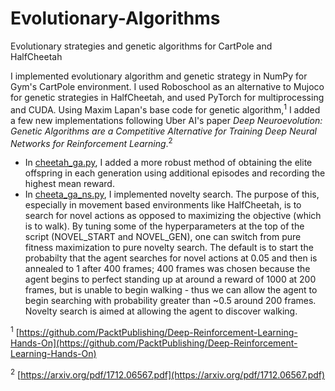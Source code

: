 # Evolutionary-Algorithms
Evolutionary strategies and genetic algorithms for CartPole and HalfCheetah

I implemented evolutionary algorithm and genetic strategy in NumPy for Gym's CartPole environment.  I used Roboschool as an alternative to Mujoco for genetic strategies in HalfCheetah, and used PyTorch for multiprocessing and CUDA.
Using Maxim Lapan's base code for genetic algorithm,<sup>1</sup> I added a few new implementations following Uber AI's paper *Deep Neuroevolution: Genetic Algorithms are a Competitive Alternative for Training Deep Neural Networks for Reinforcement Learning*.<sup>2</sup> 

* In [cheetah_ga.py](https://github.com/rhshi/Evolutionary-Algorithms/blob/master/cheetah_ga.py), I added a more robust method of obtaining the elite offspring in each generation using additional episodes and recording the highest mean reward.
* In [cheeta_ga_ns.py](https://github.com/rhshi/Evolutionary-Algorithms/blob/master/cheetah_ga_ns.py), I implemented novelty search.  The purpose of this, especially in movement based environments like HalfCheetah, is to search for novel actions as opposed to maximizing the objective (which is to walk).  By tuning some of the hyperparameters at the top of the script (NOVEL_START and NOVEL_GEN), one can switch from pure fitness maximization to pure novelty search.  The default is to start the probabilty that the agent searches for novel actions at 0.05 and then is annealed to 1 after 400 frames; 400 frames was chosen because the agent begins to perfect standing up at around a reward of 1000 at 200 frames, but is unable to begin walking - thus we can allow the agent to begin searching with probability greater than ~0.5 around 200 frames.  Novelty search is aimed at allowing the agent to discover walking.

<sup>1</sup> [https://github.com/PacktPublishing/Deep-Reinforcement-Learning-Hands-On](https://github.com/PacktPublishing/Deep-Reinforcement-Learning-Hands-On)

<sup>2</sup> [https://arxiv.org/pdf/1712.06567.pdf](https://arxiv.org/pdf/1712.06567.pdf)

